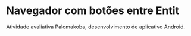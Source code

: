 # Navegador com botões entre Entit
Atividade avaliativa Palomakoba, desenvolvimento de aplicativo Android.
